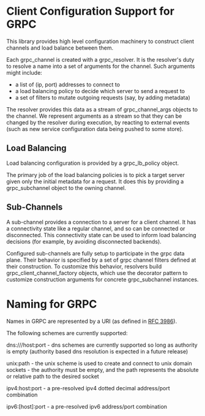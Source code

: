 Client Configuration Support for GRPC
=====================================

This library provides high level configuration machinery to construct client
channels and load balance between them.

Each grpc_channel is created with a grpc_resolver. It is the resolver's duty
to resolve a name into a set of arguments for the channel. Such arguments
might include:

- a list of (ip, port) addresses to connect to
- a load balancing policy to decide which server to send a request to
- a set of filters to mutate outgoing requests (say, by adding metadata)

The resolver provides this data as a stream of grpc_channel_args objects to
the channel. We represent arguments as a stream so that they can be changed
by the resolver during execution, by reacting to external events (such as
new service configuration data being pushed to some store).


Load Balancing
--------------

Load balancing configuration is provided by a grpc_lb_policy object.

The primary job of the load balancing policies is to pick a target server
given only the initial metadata for a request. It does this by providing
a grpc_subchannel object to the owning channel.


Sub-Channels
------------

A sub-channel provides a connection to a server for a client channel. It has a
connectivity state like a regular channel, and so can be connected or
disconnected. This connectivity state can be used to inform load balancing
decisions (for example, by avoiding disconnected backends).

Configured sub-channels are fully setup to participate in the grpc data plane.
Their behavior is specified by a set of grpc channel filters defined at their
construction. To customize this behavior, resolvers build
grpc_client_channel_factory objects, which use the decorator pattern to customize
construction arguments for concrete grpc_subchannel instances.


Naming for GRPC
===============

Names in GRPC are represented by a URI (as defined in
[RFC 3986](https://tools.ietf.org/html/rfc3986)).

The following schemes are currently supported:

dns:///host:port - dns schemes are currently supported so long as authority is
                   empty (authority based dns resolution is expected in a future
                   release)

unix:path        - the unix scheme is used to create and connect to unix domain
                   sockets - the authority must be empty, and the path
                   represents the absolute or relative path to the desired
                   socket

ipv4:host:port   - a pre-resolved ipv4 dotted decimal address/port combination

ipv6:[host]:port - a pre-resolved ipv6 address/port combination

